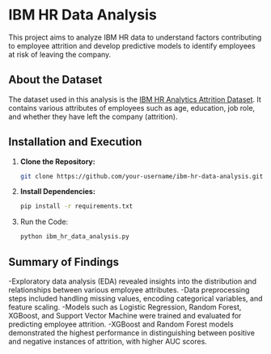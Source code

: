 # IBM HR Data Analysis

This project aims to analyze IBM HR data to understand factors contributing to employee attrition and develop predictive models to identify employees at risk of leaving the company.

## About the Dataset
The dataset used in this analysis is the [IBM HR Analytics Attrition Dataset](https://www.kaggle.com/datasets/pavansubhasht/ibm-hr-analytics-attrition-dataset). It contains various attributes of employees such as age, education, job role, and whether they have left the company (attrition).

## Installation and Execution
1. **Clone the Repository:**
   ```bash
   git clone https://github.com/your-username/ibm-hr-data-analysis.git](https://github.com/Niharrrrrr/IBM-EMPLOYEE-DATA-ANALYSIS.git

2. **Install Dependencies:**

   ```bash
   pip install -r requirements.txt

3. Run the Code:

   ```bash
   python ibm_hr_data_analysis.py

## Summary of Findings
-Exploratory data analysis (EDA) revealed insights into the distribution and relationships between various employee attributes.
-Data preprocessing steps included handling missing values, encoding categorical variables, and feature scaling.
-Models such as Logistic Regression, Random Forest, XGBoost, and Support Vector Machine were trained and evaluated for predicting employee attrition.
-XGBoost and Random Forest models demonstrated the highest performance in distinguishing between positive and negative instances of attrition, with higher AUC scores.
